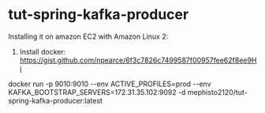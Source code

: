 # tut-spring-kafka-producer

Installing it on amazon EC2 with Amazon Linux 2:
1. Install docker: https://gist.github.com/npearce/6f3c7826c7499587f00957fee62f8ee9Hi

docker run -p 9010:9010 --env ACTIVE_PROFILES=prod --env KAFKA_BOOTSTRAP_SERVERS=172.31.35.102:9092 -d mephisto2120/tut-spring-kafka-producer:latest
